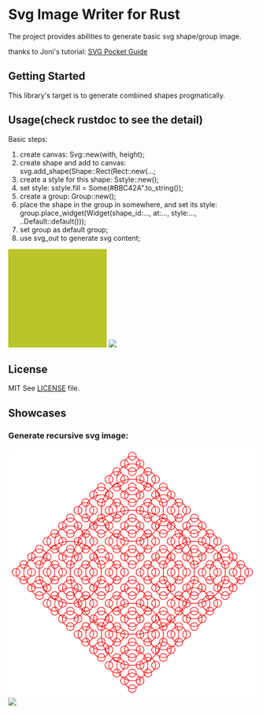 # Svg Image Writer for Rust

The project provides abilities to generate basic svg shape/group image.

thanks to Joni's tutorial: [SVG Pocket Guide](http://svgpocketguide.com/)

## Getting Started

This library's target is to generate combined shapes progmatically.

## Usage(check rustdoc to see the detail)

Basic steps:
1. create canvas: Svg::new(with, height);
2. create shape and add to canvas: svg.add_shape(Shape::Rect(Rect::new(...;
3. create a style for this shape: Sstyle::new();
4. set style: sstyle.fill = Some(#BBC42A".to_string());
4. create a group: Group::new();
5. place the shape in the group in somewhere, and set its style: group.place_widget(Widget(shape_id:..., at:..., style:..., ..Default::default()));
6. set group as default group;
7. use svg_out to generate svg content;

![](showcase/shapes/rect/rect.svg)
![](../../../showcase/shapes/rect/rect.svg)

## License

MIT See [LICENSE](../../../LICENSE) file.

## Showcases

### Generate recursive svg image:

![](showcase/example/recursive.svg)
![](../../../showcase/example/recursive.svg)

